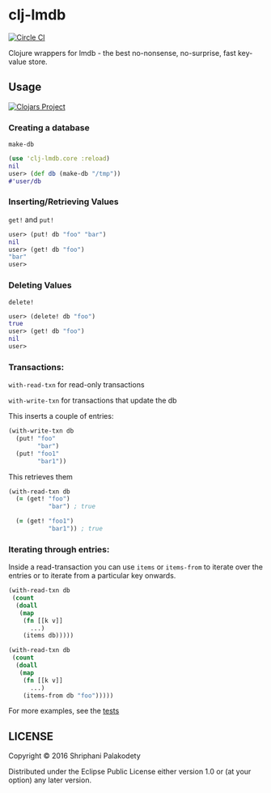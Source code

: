 # clj-lmdb

[![Circle CI](https://circleci.com/gh/shriphani/clj-lmdb.svg?style=shield&circle-token=3ac09ef4532f9b7665baad776d399bcc58873338)](https://circleci.com/gh/shriphani/clj-lmdb)

Clojure wrappers for lmdb - the best no-nonsense, no-surprise, fast key-value store.

## Usage


[![Clojars Project](https://img.shields.io/clojars/v/clj-lmdb.svg)](https://clojars.org/clj-lmdb)

### Creating a database

`make-db`

```clojure
(use 'clj-lmdb.core :reload)
nil
user> (def db (make-db "/tmp"))
#'user/db
```

### Inserting/Retrieving Values

`get!` and `put!`

```clojure
user> (put! db "foo" "bar")
nil
user> (get! db "foo")
"bar"
user> 
```

### Deleting Values

`delete!`

```clojure
user> (delete! db "foo")
true
user> (get! db "foo")
nil
user>
```

### Transactions:

`with-read-txn` for read-only transactions

`with-write-txn` for transactions that update the db

This inserts a couple of entries:

```clojure
(with-write-txn db
  (put! "foo"
        "bar")
  (put! "foo1"
        "bar1"))
```

This retrieves them

```clojure
(with-read-txn db
  (= (get! "foo")
           "bar") ; true

  (= (get! "foo1")
           "bar1")) ; true
```

### Iterating through entries:

Inside a read-transaction you can use `items` or `items-from`
to iterate over the entries or to iterate from a particular key onwards.

```clojure
(with-read-txn db
 (count
  (doall
   (map
    (fn [[k v]]
      ...)
    (items db)))))
```

```clojure
(with-read-txn db
 (count
  (doall
   (map
    (fn [[k v]]
      ...)
    (items-from db "foo")))))
```

For more examples, see the [tests](test/clj_lmdb/core_test.clj)

## LICENSE

Copyright © 2016 Shriphani Palakodety

Distributed under the Eclipse Public License either version 1.0 or (at your option) any later version.
